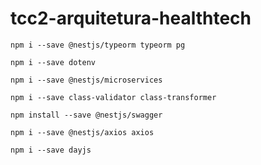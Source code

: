 # tcc2-arquitetura-healthtech

```
npm i --save @nestjs/typeorm typeorm pg
```

```
npm i --save dotenv
```

```
npm i --save @nestjs/microservices
```

```
npm i --save class-validator class-transformer
```

```
npm install --save @nestjs/swagger
```

```
npm i --save @nestjs/axios axios
```

```
npm i --save dayjs
```

